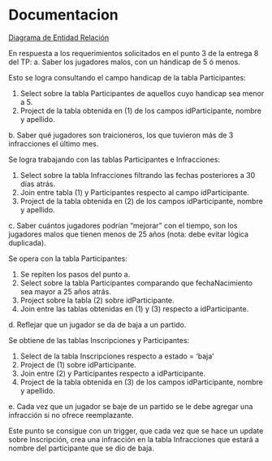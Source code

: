 Documentacion
=============

[Diagrama de Entidad Relación](http://i.imgur.com/1WKKxRX.png)

En respuesta a los requerimientos solicitados en el punto 3 de la entrega 8 del TP:
a.	Saber los jugadores malos, con un hándicap de 5 ó menos.

Esto se logra consultando el campo handicap de la tabla Participantes:
1.	Select sobre la tabla Participantes de aquellos cuyo handicap sea menor a 5.
2.	Project de la tabla obtenida en (1) de los campos idParticipante, nombre y apellido.


b.	Saber qué jugadores son traicioneros, los que tuvieron más de 3 infracciones el último mes.

Se logra trabajando con las tablas Participantes e Infracciones:
1.	Select sobre la tabla Infracciones filtrando las fechas posteriores a 30 días atrás.
2.	Join entre tabla (1) y Participantes respecto al campo idParticipante.
3.	Project de la tabla obtenida en (2) de los campos idParticipante, nombre y apellido.


c.	Saber cuántos jugadores podrían “mejorar” con el tiempo, son los jugadores malos que tienen menos de 25 años (nota: debe evitar lógica duplicada).

Se opera con la tabla Participantes:
1.	Se repiten los pasos del punto a.
2.	Select sobre la tabla Participantes comparando que fechaNacimiento sea mayor a 25 años atrás.
3.	Project sobre la tabla (2) sobre idParticipante.
4.	Join entre las tablas obtenidas en (1) y (3) respecto a idParticipante.


d.	Reflejar que un jugador se da de baja a un partido.

Se obtiene de las tablas Inscripciones y Participantes:
1.	Select de la tabla Inscripciones respecto a estado = ‘baja’
2.	Project de (1) sobre idParticipante.
3.	Join entre (2) y Participantes respecto a idParticipante.
4.	Project de la tabla obtenida en (3) de los campos idParticipante, nombre y apellido.


e.	Cada vez que un jugador se baje de un partido se le debe agregar una infracción si no ofrece reemplazante.

Este punto se consigue con un trigger, que cada vez que se hace un update sobre Inscripción, crea una infracción en la tabla Infracciones que estará a nombre del participante que se dio de baja.
